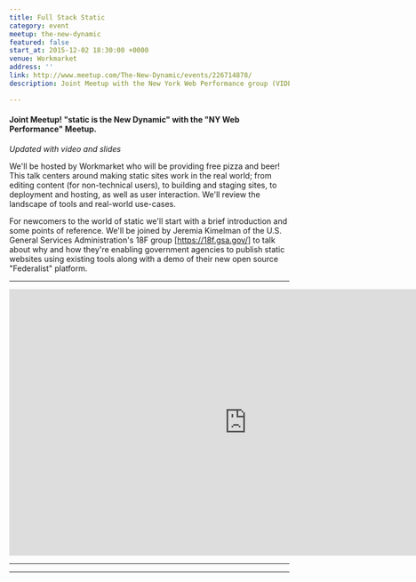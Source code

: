 ```yaml
---
title: Full Stack Static
category: event
meetup: the-new-dynamic
featured: false
start_at: 2015-12-02 18:30:00 +0000
venue: Workmarket
address: ''
link: http://www.meetup.com/The-New-Dynamic/events/226714878/
description: Joint Meetup with the New York Web Performance group (VIDEO, SLIDES)

---
```

#### Joint Meetup! "static is the New Dynamic" with the "NY Web Performance" Meetup.

_Updated with video and slides_

We'll be hosted by Workmarket who will be providing free pizza and beer! This talk centers around making static sites work in the real world; from editing content (for non-technical users), to building and staging sites, to deployment and hosting, as well as user interaction. We'll review the landscape of tools and real-world use-cases.

For newcomers to the world of static we'll start with a brief introduction and some points of reference. We'll be joined by Jeremia Kimelman of the U.S. General Services Administration's 18F group [https://18f.gsa.gov/] to talk about why and how they're enabling government agencies to publish static websites using existing tools along with a demo of their new open source "Federalist" platform.

---

<div class="embed-container">
  <iframe width="853" height="480" src="https://www.youtube-nocookie.com/embed/cTjw-QUpoVs?showinfo=0" frameborder="0" allowfullscreen></iframe>
</div>

---

<div class="embed-container">
<script async class="speakerdeck-embed" data-id="c7e06f0e7ea448beaf0a2acf0615529f" data-ratio="1.34031413612565" src="//speakerdeck.com/assets/embed.js"></script>
</div>

---

<div class="embed-container">
<script async class="speakerdeck-embed" data-id="c1b6ba8abcae4c48bac22de27400363b" data-ratio="1.77777777777778" src="//speakerdeck.com/assets/embed.js"></script>
</div>